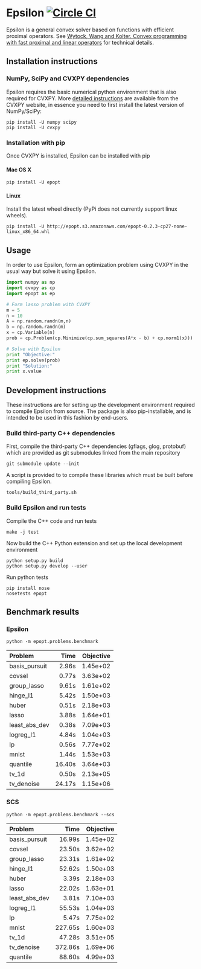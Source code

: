 # Epsilon [![Circle CI](https://circleci.com/gh/mwytock/epsilon.svg?style=svg)](https://circleci.com/gh/mwytock/epsilon)

Epsilon is a general convex solver based on functions with efficient proximal
operators. See [Wytock, Wang and Kolter. Convex programming with fast proximal and linear
operators](http://arxiv.org/abs/1511.04815) for technical details.

## Installation instructions

### NumPy, SciPy and CVXPY dependencies

Epsilon requires the basic numerical python environment that is also required
for CVXPY. More [detailed instructions](http://www.cvxpy.org/en/latest/install/index.html) are available from the CVXPY
website, in essence you need to first install the latest version of NumPy/SciPy:

```
pip install -U numpy scipy
pip install -U cvxpy
```

### Installation with pip

Once CVXPY is installed, Epsilon can be installed with pip

#### Mac OS X

```
pip install -U epopt
```

#### Linux

Install the latest wheel directly (PyPi does not currently support linux wheels).

```
pip install -U http://epopt.s3.amazonaws.com/epopt-0.2.3-cp27-none-linux_x86_64.whl
```

## Usage

In order to use Epsilon, form an optimization problem using CVXPY in the usual
way but solve it using Epsilon.
```python
import numpy as np
import cvxpy as cp
import epopt as ep

# Form lasso problem with CVXPY
m = 5
n = 10
A = np.random.randn(m,n)
b = np.random.randn(m)
x = cp.Variable(n)
prob = cp.Problem(cp.Minimize(cp.sum_squares(A*x - b) + cp.norm1(x)))

# Solve with Epsilon
print "Objective:"
print ep.solve(prob)
print "Solution:"
print x.value
```

## Development instructions

These instructions are for setting up the development environment required to
compile Epsilon from source. The package is also pip-installable, and is
intended to be used in this fashion by end-users.

### Build third-party C++ dependencies

First, compile the third-party C++ dependencies (gflags, glog, protobuf) which
are provided as git submodules linked from the main repository
```
git submodule update --init
```

A script is provided to to compile these libraries which must be built before
compiling Epsilon.
```
tools/build_third_party.sh
```

### Build Epsilon and run tests

Compile the C++ code and run tests
```
make -j test
```

Now build the C++ Python extension and set up the local development environment
```
python setup.py build
python setup.py develop --user
```
Run python tests
```
pip install nose
nosetests epopt
```

## Benchmark results

### Epsilon
```
python -m epopt.problems.benchmark
```
Problem       |   Time | Objective
:------------- | ------:| ---------:
basis_pursuit  |   2.96s|   1.45e+02
covsel         |   0.77s|   3.63e+02
group_lasso    |   9.61s|   1.61e+02
hinge_l1       |   5.42s|   1.50e+03
huber          |   0.51s|   2.18e+03
lasso          |   3.88s|   1.64e+01
least_abs_dev  |   0.38s|   7.09e+03
logreg_l1      |   4.84s|   1.04e+03
lp             |   0.56s|   7.77e+02
mnist          |   1.44s|   1.53e+03
quantile       |  16.40s|   3.64e+03
tv_1d          |   0.50s|   2.13e+05
tv_denoise     |  24.17s|   1.15e+06

### SCS
```
python -m epopt.problems.benchmark --scs
```

 Problem       |   Time | Objective
:------------- | ------:| ---------:
basis_pursuit  |  16.99s|   1.45e+02
covsel         |  23.50s|   3.62e+02
group_lasso    |  23.31s|   1.61e+02
hinge_l1       |  52.62s|   1.50e+03
huber          |   3.39s|   2.18e+03
lasso          |  22.02s|   1.63e+01
least_abs_dev  |   3.81s|   7.10e+03
logreg_l1      |  55.53s|   1.04e+03
lp             |   5.47s|   7.75e+02
mnist          | 227.65s|   1.60e+03
tv_1d          |  47.28s|   3.51e+05
tv_denoise     | 372.86s|   1.69e+06
quantile       |  88.60s|   4.99e+03
